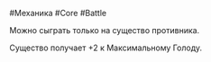 #Механика  #Core  #Battle 

Можно сыграть только на существо противника.

Существо получает +2 к  Максимальному Голоду.

